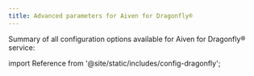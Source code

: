 ```yaml
---
title: Advanced parameters for Aiven for Dragonfly®
---
```


Summary of all configuration options available for Aiven for Dragonfly® service:

import Reference from '@site/static/includes/config-dragonfly';

<Reference />
